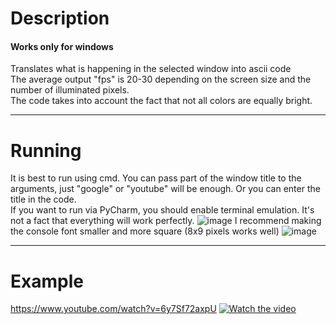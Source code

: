 # Description
#### Works only for windows
Translates what is happening in the selected window into ascii code <br />
The average output "fps" is 20-30 depending on the screen size and the number of illuminated pixels. <br />
The code takes into account the fact that not all colors are equally bright. <br />
____
# Running
It is best to run using cmd. You can pass part of the window title to the arguments, just "google" or "youtube" will be enough. Or you can enter the title in the code. <br />
If you want to run via PyCharm, you should enable terminal emulation. It's not a fact that everything will work perfectly.
![image](https://github.com/Arsined/ascii-translator/assets/102512399/227b9749-141d-4c8b-98e8-af49fcf31c11)
I recommend making the console font smaller and more square (8x9 pixels works well)
![image](https://github.com/Arsined/ascii-translator/assets/102512399/5c688890-58a1-4557-8481-d436bbfb6d1a)

____
# Example
https://www.youtube.com/watch?v=6y7Sf72axpU
[![Watch the video](https://img.youtube.com/vi/6y7Sf72axpU/maxresdefault.jpg)](https://www.youtube.com/watch?v=6y7Sf72axpU)
